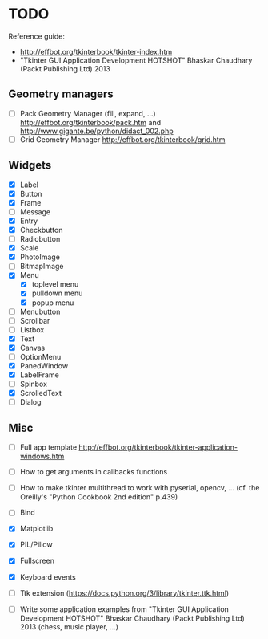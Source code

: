 # TODO

Reference guide:
- http://effbot.org/tkinterbook/tkinter-index.htm
- "Tkinter GUI Application Development HOTSHOT" Bhaskar Chaudhary (Packt Publishing Ltd) 2013

## Geometry managers

- [ ] Pack Geometry Manager (fill, expand, ...) http://effbot.org/tkinterbook/pack.htm and http://www.gigante.be/python/didact_002.php
- [ ] Grid Geometry Manager http://effbot.org/tkinterbook/grid.htm

## Widgets

- [x] Label
- [x] Button
- [x] Frame
- [ ] Message
- [x] Entry
- [x] Checkbutton
- [ ] Radiobutton
- [x] Scale
- [x] PhotoImage
- [ ] BitmapImage
- [x] Menu
    - [x] toplevel menu
    - [x] pulldown menu
    - [x] popup menu
- [ ] Menubutton
- [ ] Scrollbar
- [ ] Listbox
- [x] Text
- [x] Canvas
- [ ] OptionMenu
- [x] PanedWindow
- [x] LabelFrame
- [ ] Spinbox
- [x] ScrolledText
- [ ] Dialog

## Misc

- [ ] Full app template http://effbot.org/tkinterbook/tkinter-application-windows.htm
- [ ] How to get arguments in callbacks functions
- [ ] How to make tkinter multithread to work with pyserial, opencv, ... (cf. the Oreilly's "Python Cookbook 2nd edition" p.439)
- [ ] Bind
- [x] Matplotlib
- [x] PIL/Pillow
- [x] Fullscreen
- [x] Keyboard events
- [ ] Ttk extension (https://docs.python.org/3/library/tkinter.ttk.html)
- [ ] Write some application examples from "Tkinter GUI Application Development HOTSHOT" Bhaskar Chaudhary (Packt Publishing Ltd) 2013 (chess, music player, ...)

